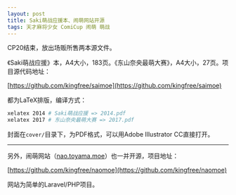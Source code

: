 ```yaml
---
layout: post
title: Saki萌战应援本、闹萌网站开源
tags: 天才麻将少女 ComiCup 闹萌 萌战
---
```


CP20结束，放出场贩所售两本源文件。

《Saki萌战应援》本，A4大小，183页。《东山奈央最萌大赛》，A4大小，27页。项目源代码地址：

[https://github.com/kingfree/saimoe](https://github.com/kingfree/saimoe)

都为LaTeX排版，编译方式：
```bash
xelatex 2014 # Saki萌战应援 => 2014.pdf
xelatex 2017 # 东山奈央最萌大赛 => 2017.pdf
```

封面在`cover/`目录下，为PDF格式，可以用Adobe Illustrator CC直接打开。

<hr>

另外，闹萌网站（[nao.toyama.moe](http://nao.toyama.moe/)）也一并开源，项目地址：

[https://github.com/kingfree/naomoe](https://github.com/kingfree/naomoe)

网站为简单的Laravel/PHP项目。
